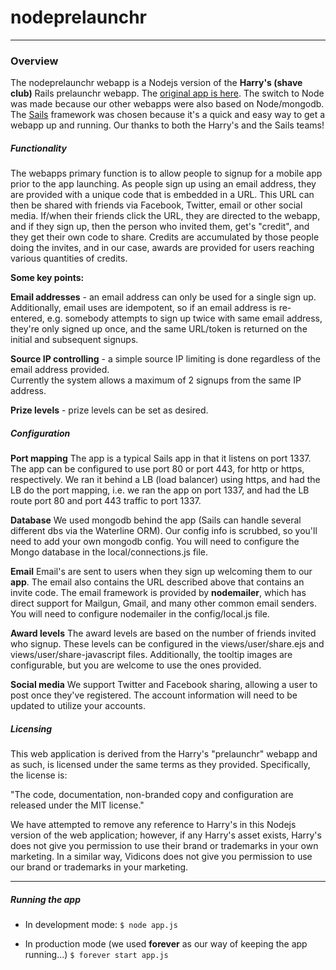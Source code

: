 # nodeprelaunchr

---------------------------------------------------------------------

### Overview

The nodeprelaunchr webapp is a Nodejs version of the **Harry's (shave club)** Rails prelaunchr webapp. 
The [original app is here](https://github.com/harrystech/prelaunchr).  The switch to Node was made because 
our other webapps were also based on Node/mongodb. The [Sails](http://sailsjs.org) framework was chosen because 
it's a quick and easy way to get a webapp up and running. Our thanks to both the Harry's and the Sails teams!

##### Functionality

The webapps primary function is to allow people to signup for a mobile app prior to the app launching. As 
people sign up using an email address, they are provided with a unique code that is embedded in a URL. This URL 
can then be shared with friends via Facebook, Twitter, email or other social media. If/when their friends click the 
URL, they are directed to the webapp, and if they sign up, then the person who invited them, get's "credit", and they 
get their own code to share.
Credits are accumulated by those people doing the invites, and in our case, awards are provided for users reaching 
various quantities of credits. 

**Some key points:**

**Email addresses** - an email address can only be used for a single sign up. Additionally, email uses 
are idempotent, so if an email address is re-entered, e.g. somebody attempts to sign up twice with same email address, 
they're only signed up once, and the same URL/token is returned on the initial and subsequent signups.

**Source IP controlling** - a simple source IP limiting is done regardless of the email address provided.  
Currently the system allows a maximum of 2 signups from the same IP address. 

**Prize levels** - prize levels can be set as desired.



##### Configuration
**Port mapping**
The app is a typical Sails app in that it listens on port 1337. The app can be configured to use port 80 or port
443, for http or https, respectively. We ran it behind a LB (load balancer) using https, and had the LB do the 
port mapping, i.e. we ran the app on port 1337, and had the LB route port 80 and port 443 traffic to port 1337. 

**Database**
We used mongodb behind the app (Sails can handle several different dbs via the Waterline ORM). Our config info 
is scrubbed, so you'll need to add your own mongodb config. You will need to configure the Mongo database in the
 local/connections.js file.

**Email**
Email's are sent to users when they sign up welcoming them to our **app**. The email also contains the URL described
 above that contains an invite code. The email framework is provided by **nodemailer**, which has direct support for
 Mailgun, Gmail, and many other common email senders. You will need to configure nodemailer in the config/local.js file.

**Award levels**
The award levels are based on the number of friends invited who signup. These levels can be configured in the 
views/user/share.ejs and views/user/share-javascript files. Additionally, the tooltip images are configurable, but 
you are welcome to use the ones provided.

**Social media**
We support Twitter and Facebook sharing, allowing a user to post once they've registered. The account information
will need to be updated to utilize your accounts.


##### Licensing
This web application is derived from the Harry's "prelaunchr" webapp and as such, is licensed under the same terms as 
they provided. Specifically, the license is:

"The code, documentation, non-branded copy and configuration are released under the MIT license."
 
We have attempted to remove any reference to Harry's in this Nodejs version of the web application; however, if 
any Harry's asset exists, Harry's does not give you permission to use their brand or trademarks in your own marketing. 
In a similar way, Vidicons does not give you permission to use our brand or trademarks in your marketing.



------------------------------------------------------------------------

##### Running the app

- In development mode:
`$ node app.js`


- In production mode (we used **forever** as our way of keeping the app running...)
`$ forever start app.js`
